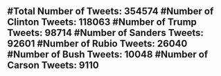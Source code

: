 #Total Number of Tweets: 354574 
#Number of Clinton Tweets: 118063
#Number of Trump Tweets: 98714
#Number of Sanders Tweets: 92601
#Number of Rubio Tweets: 26040
#Number of Bush Tweets: 10048
#Number of Carson Tweets: 9110
---
